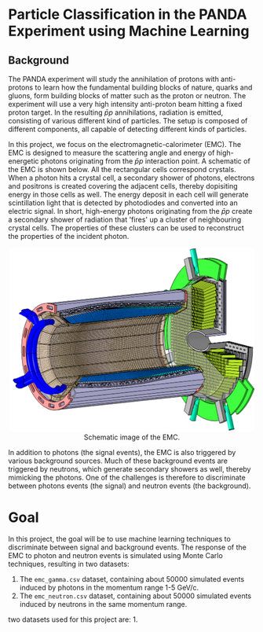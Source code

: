 # Particle Classification in the PANDA Experiment using Machine Learning

## Background
The PANDA experiment will study the annihilation of protons with anti-protons to learn how the fundamental building blocks of nature, quarks and gluons, form building blocks of matter such as the proton or neutron. The experiment will use a very high intensity anti-proton beam hitting a fixed proton target. In the resulting $\bar{p}p$ annihilations, radiation is emitted, consisting of various different kind of particles. The setup is composed of different components, all capable of detecting different kinds of particles. 

In this project, we focus on the electromagnetic-calorimeter (EMC). The EMC is designed to measure the scattering angle and energy of high-energetic photons originating from the $\bar{p}p$ interaction point. A schematic of the EMC is shown below. All the rectangular cells correspond crystals. When a photon hits a crystal cell, a secondary shower of photons, electrons and positrons is created covering the adjacent cells, thereby dopisiting energy in those cells as well. The energy deposit in each cell will generate scintillation light that is detected by photodiodes and converted into an electric signal. In short, high-energy photons originating from the $\bar{p}p$ create a secondary shower of radiation that 'fires' up a cluster of neighbouring crystal cells. The properties of these clusters can be used to reconstruct the properties of the incident photon. 

<div align="center">
    <img src="/images/emc_panda.png" alt="Electromagnetic Calorimeter" width="500"/>
</div>
<div align="center">Schematic image of the EMC.</div>

In addition to photons (the signal events), the EMC is also triggered by various background sources. Much of these background events are triggered by neutrons, which generate secondary showers as well, thereby mimicking the photons. One of the challenges is therefore to discriminate between photons events (the signal) and neutron events (the background). 

# Goal
In this project, the goal will be to use machine learning techniques to discriminate between signal and background events. The response of the EMC to photon and neutron events is simulated using Monte Carlo techniques, resulting in two datasets:
1. The `emc_gamma.csv` dataset, containing about 50000 simulated events induced by photons in the momentum range 1-5 GeV/c.
2. The `emc_neutron.csv` dataset, containing about 50000 simulated events induced by neutrons in the same momentum range. 





 two datasets used for this project are:
1. 

